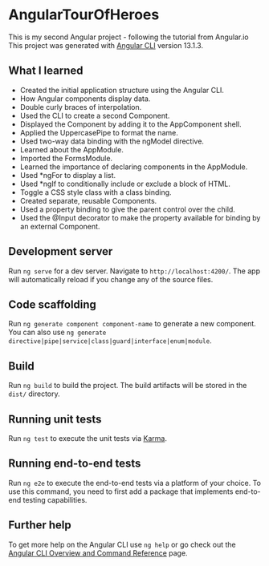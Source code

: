# AngularTourOfHeroes
This is my second Angular project - following the tutorial from Angular.io 
This project was generated with [Angular CLI](https://github.com/angular/angular-cli) version 13.1.3.

## What I learned 
- Created the initial application structure using the Angular CLI.
- How Angular components display data.
- Double curly braces of interpolation.
- Used the CLI to create a second Component.
- Displayed the Component by adding it to the AppComponent shell.
- Applied the UppercasePipe to format the name.
- Used two-way data binding with the ngModel directive.
- Learned about the AppModule.
- Imported the FormsModule.
- Learned the importance of declaring components in the AppModule.
- Used *ngFor to display a list.
- Used *ngIf to conditionally include or exclude a block of HTML.
- Toggle a CSS style class with a class binding.
- Created separate, reusable Components.
- Used a property binding to give the parent control over the child.
- Used the @Input decorator to make the property available for binding by an external Component.

## Development server

Run `ng serve` for a dev server. Navigate to `http://localhost:4200/`. The app will automatically reload if you change any of the source files.

## Code scaffolding

Run `ng generate component component-name` to generate a new component. You can also use `ng generate directive|pipe|service|class|guard|interface|enum|module`.

## Build

Run `ng build` to build the project. The build artifacts will be stored in the `dist/` directory.

## Running unit tests

Run `ng test` to execute the unit tests via [Karma](https://karma-runner.github.io).

## Running end-to-end tests

Run `ng e2e` to execute the end-to-end tests via a platform of your choice. To use this command, you need to first add a package that implements end-to-end testing capabilities.

## Further help

To get more help on the Angular CLI use `ng help` or go check out the [Angular CLI Overview and Command Reference](https://angular.io/cli) page.

